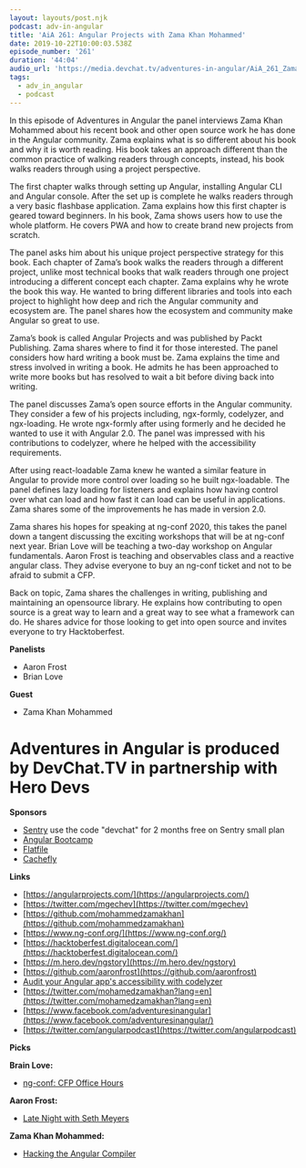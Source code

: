 ```yaml
---
layout: layouts/post.njk
podcast: adv-in-angular
title: 'AiA 261: Angular Projects with Zama Khan Mohammed'
date: 2019-10-22T10:00:03.538Z
episode_number: '261'
duration: '44:04'
audio_url: 'https://media.devchat.tv/adventures-in-angular/AiA_261_Zama_Khan_Mohammed.mp3'
tags:
  - adv_in_angular
  - podcast
---
```

In this episode of Adventures in Angular the panel interviews Zama Khan Mohammed about his recent book and other open source work he has done in the Angular community. Zama explains what is so different about his book and why it is worth reading. His book takes an approach different than the common practice of walking readers through concepts, instead, his book walks readers through using a project perspective. 

The first chapter walks through setting up Angular, installing Angular CLI and Angular console. After the set up is complete he walks readers through a very basic flashbase application. Zama explains how this first chapter is geared toward beginners. In his book, Zama shows users how to use the whole platform. He covers PWA and how to create brand new projects from scratch.  

The panel asks him about his unique project perspective strategy for this book. Each chapter of Zama’s book walks the readers through a different project, unlike most technical books that walk readers through one project introducing a different concept each chapter. Zama explains why he wrote the book this way. He wanted to bring different libraries and tools into each project to highlight how deep and rich the Angular community and ecosystem are. The panel shares how the ecosystem and community make Angular so great to use. 

Zama’s book is called Angular Projects and was published by Packt Publishing. Zama shares where to find it for those interested. The panel considers how hard writing a book must be. Zama explains the time and stress involved in writing a book. He admits he has been approached to write more books but has resolved to wait a bit before diving back into writing. 

The panel discusses Zama’s open source efforts in the Angular community. They consider a few of his projects including, ngx-formly, codelyzer, and ngx-loading. He wrote ngx-formly after using formerly and he decided he wanted to use it with Angular 2.0. The panel was impressed with his contributions to codelyzer, where he helped with the accessibility requirements. 

After using react-loadable Zama knew he wanted a similar feature in Angular to provide more control over loading so he built ngx-loadable. The panel defines lazy loading for listeners and explains how having control over what can load and how fast it can load can be useful in applications. Zama shares some of the improvements he has made in version 2.0. 

Zama shares his hopes for speaking at ng-conf 2020, this takes the panel down a tangent discussing the exciting workshops that will be at ng-conf next year. Brian Love will be teaching a two-day workshop on Angular fundamentals. Aaron Frost is teaching and observables class and a reactive angular class. They advise everyone to buy an ng-conf ticket and not to be afraid to submit a CFP. 

Back on topic, Zama shares the challenges in writing, publishing and maintaining an opensource library. He explains how contributing to open source is a great way to learn and a great way to see what a framework can do. He shares advice for those looking to get into open source and invites everyone to try Hacktoberfest.


**Panelists**

- Aaron Frost
- Brian Love

**Guest**

- Zama Khan Mohammed

# Adventures in Angular is produced by DevChat.TV in partnership with Hero Devs

**Sponsors**

- [Sentry](http://sentry.io/) use the code &quot;devchat&quot; for 2 months free on Sentry small plan
- [Angular Bootcamp](https://angularbootcamp.com/)
- [Flatfile](https://try.flatfile.io/we-built-your-data-importer?utm_source=Devchat-TV-Podcast-Audio-October-2019-EP-2&amp;utm_medium=Podcast&amp;utm_campaign=Devchat-TV-Podcast-EP-2&amp;utm_term=Episode-2&amp;utm_content=Engineer)
- [Cachefly](https://www.cachefly.com/)

**Links**

- [https://angularprojects.com/](https://angularprojects.com/)
- [https://twitter.com/mgechev](https://twitter.com/mgechev)
- [https://github.com/mohammedzamakhan](https://github.com/mohammedzamakhan)
- [https://www.ng-conf.org/](https://www.ng-conf.org/)
- [https://hacktoberfest.digitalocean.com/](https://hacktoberfest.digitalocean.com/)
- [https://m.hero.dev/ngstory](https://m.hero.dev/ngstory)
- [https://github.com/aaronfrost](https://github.com/aaronfrost)
- [Audit your Angular app's accessibility with codelyzer](https://web.dev/accessible-angular-with-codelyzer)
- [https://twitter.com/mohamedzamakhan?lang=en](https://twitter.com/mohamedzamakhan?lang=en)
- [https://www.facebook.com/adventuresinangular](https://www.facebook.com/adventuresinangular/)
- [https://twitter.com/angularpodcast](https://twitter.com/angularpodcast)

**Picks**

**Brain Love:**

- [ng-conf: CFP Office Hours](https://www.youtube.com/watch?v=chiq13mNS7Y)

**Aaron Frost:**

- [Late Night with Seth Meyers](https://www.nbc.com/late-night-with-seth-meyers)

**Zama Khan Mohammed:**

- [Hacking the Angular Compiler](https://speakerdeck.com/d3lm/hacking-the-angular-compiler?slide=20)

